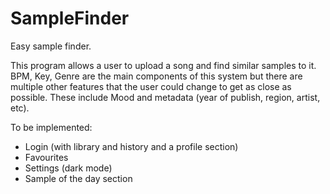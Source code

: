 # SampleFinder
Easy sample finder.

This program allows a user to upload a song and find similar samples to it. BPM, Key, Genre are the main components of this system but there are multiple other features that the user could change to get as close as possible. These include Mood and metadata (year of publish, region, artist, etc).


To be implemented:
- Login (with library and history and a profile section)
- Favourites
- Settings (dark mode)
- Sample of the day section
